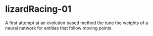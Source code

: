# lizardRacing-01
A first attempt at an evolution based method the tune the weights of a neural network for entities that follow moving points

